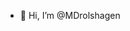 - 👋 Hi, I’m @MDrolshagen

<!---
MDrolshagen/MDrolshagen is a ✨ special ✨ repository because its `README.md` (this file) appears on your GitHub profile.
You can click the Preview link to take a look at your changes.
--->

